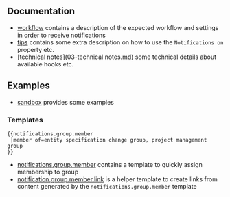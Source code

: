 ## Documentation

- [workflow](01-workflow.md) contains a description of the expected workflow and settings in order to receive notifications
- [tips](02-tips.md) contains some extra description on how to use the `Notifications on` property etc.
- [technical notes](03-technical notes.md) some technical details about available hooks etc.

## Examples

- [sandbox](http://sandbox.semantic-mediawiki.org/wiki/Category:Semantic_Notifications) provides some examples

### Templates

```
{{notifications.group.member
 |member of=entity specification change group, project management group
}}
```

- [notifications.group.member](04-example.notifications.group.member.tmpl.md) contains
  a template to quickly assign membership to group
- [notification.group.member.link](04-example.notification.group.member.link.tmpl.md) is a
  helper template to create links from content generated by the `notifications.group.member`
  template

[smw]: https://github.com/SemanticMediaWiki/SemanticMediaWiki